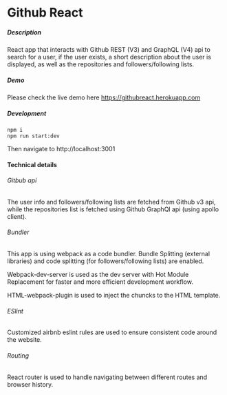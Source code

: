 # Github React

##### Description
React app that interacts with Github REST (V3) and GraphQL (V4) api to search for a user, if the user exists,
a short description about the user is displayed, as well as the repositories and followers/following lists. 

##### Demo
Please check the live demo here
https://githubreact.herokuapp.com

##### Development

```
npm i
npm run start:dev
```
Then navigate to http://localhost:3001

#### Technical details

###### Gitbub api

The user info and followers/following lists are fetched from Github v3 api,
while the repositories list is fetched using Github GraphQl api (using apollo client).

###### Bundler
This app is using webpack as a code bundler.
Bundle Splitting (external libraries) and code splitting (for followers/following lists) are enabled.

Webpack-dev-server is used as the dev server with Hot Module Replacement for faster
and more efficient development workflow.

HTML-webpack-plugin is used to inject the chuncks to the HTML template.

###### ESlint
Customized airbnb eslint rules are used to ensure consistent code around the website.

###### Routing
React router is used to handle navigating between different routes and browser history.